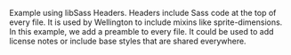 Example using libSass Headers. Headers include Sass code at the top of every file. It is used by Wellington to include mixins like sprite-dimensions. In this example, we add a preamble to every file. It could be used to add license notes or include base styles that are shared everywhere.

